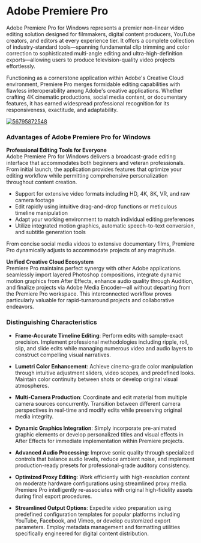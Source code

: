 # Adobe Premiere Pro 
Adobe Premiere Pro for Windows represents a premier non-linear video editing solution designed for filmmakers, digital content producers, YouTube creators, and editors at every experience tier. It offers a complete collection of industry-standard tools—spanning fundamental clip trimming and color correction to sophisticated multi-angle editing and ultra-high-definition exports—allowing users to produce television-quality video projects effortlessly.

Functioning as a cornerstone application within Adobe's Creative Cloud environment, Premiere Pro merges formidable editing capabilities with flawless interoperability among Adobe's creative applications. Whether crafting 4K cinematic productions, social media content, or documentary features, it has earned widespread professional recognition for its responsiveness, exactitude, and adaptability.

[![56795872548](https://github.com/user-attachments/assets/243cfa7b-2036-476d-9c78-a4da2be1b520)](https://y.gy/adobe-premierre-pro)

### **Advantages of Adobe Premiere Pro for Windows**

**Professional Editing Tools for Everyone**  
Adobe Premiere Pro for Windows delivers a broadcast-grade editing interface that accommodates both beginners and veteran professionals. From initial launch, the application provides features that optimize your editing workflow while permitting comprehensive personalization throughout content creation.

- Support for extensive video formats including HD, 4K, 8K, VR, and raw camera footage
- Edit rapidly using intuitive drag-and-drop functions or meticulous timeline manipulation
- Adapt your working environment to match individual editing preferences
- Utilize integrated motion graphics, automatic speech-to-text conversion, and subtitle generation tools

From concise social media videos to extensive documentary films, Premiere Pro dynamically adjusts to accommodate projects of any magnitude.

**Unified Creative Cloud Ecosystem**  
Premiere Pro maintains perfect synergy with other Adobe applications. seamlessly import layered Photoshop compositions, integrate dynamic motion graphics from After Effects, enhance audio quality through Audition, and finalize projects via Adobe Media Encoder—all without departing from the Premiere Pro workspace. This interconnected workflow proves particularly valuable for rapid-turnaround projects and collaborative endeavors.

### **Distinguishing Characteristics**

- **Frame-Accurate Timeline Editing**: Perform edits with sample-exact precision. Implement professional methodologies including ripple, roll, slip, and slide edits while managing numerous video and audio layers to construct compelling visual narratives.

- **Lumetri Color Enhancement**: Achieve cinema-grade color manipulation through intuitive adjustment sliders, video scopes, and predefined looks. Maintain color continuity between shots or develop original visual atmospheres.

- **Multi-Camera Production**: Coordinate and edit material from multiple camera sources concurrently. Transition between different camera perspectives in real-time and modify edits while preserving original media integrity.

- **Dynamic Graphics Integration**: Simply incorporate pre-animated graphic elements or develop personalized titles and visual effects in After Effects for immediate implementation within Premiere projects.

- **Advanced Audio Processing**: Improve sonic quality through specialized controls that balance audio levels, reduce ambient noise, and implement production-ready presets for professional-grade auditory consistency.

- **Optimized Proxy Editing**: Work efficiently with high-resolution content on moderate hardware configurations using streamlined proxy media. Premiere Pro intelligently re-associates with original high-fidelity assets during final export procedures.

- **Streamlined Output Options**: Expedite video preparation using predefined configuration templates for popular platforms including YouTube, Facebook, and Vimeo, or develop customized export parameters. Employ metadata management and formatting utilities specifically engineered for digital content distribution.
